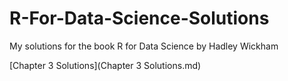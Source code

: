 # R-For-Data-Science-Solutions

My solutions for the book R for Data Science by Hadley Wickham  


[Chapter 3 Solutions](Chapter 3 Solutions.md)
